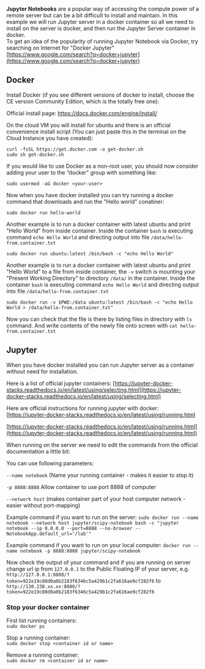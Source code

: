 **Jupyter Notebooks** are a popular way of accessing the compute power of a remote server but can be a bit difficult to install and maintain. In this example we will run Jupyter server in a docker container so all we need to install on the server is docker, and then run the Jupyter Server container in docker.<br>
To get an idea of the popularity of running Jupyter Notebook via Docker, try searching on Internet for "Docker Jupyter" [https://www.google.com/search?q=docker+jupyter](https://www.google.com/search?q=docker+jupyter)

## Docker
Install Docker (if you see different versions of docker to install, choose the CE version Community Edition, which is the totally free one):

Official install page:
https://docs.docker.com/engine/install/

On the cloud VM you will install for ubuntu and there is an official convenience install script (You can just paste this in the terminal on the Cloud Instance you have created):

    curl -fsSL https://get.docker.com -o get-docker.sh
    sudo sh get-docker.sh

If you would like to use Docker as a non-root user, you should now consider adding your user to the “docker” group with something like:
    
    sudo usermod -aG docker <your-user>

Now when you have docker installed you can try running a docker command that downloads and run the "Hello world" conatiner:

    sudo docker run hello-world
    
    
Another example is to run a docker container with latest ubuntu and print "Hello World" from inside container. Inside the container `bash` is executing command `echo Hello World` and directing output into file `/data/hello-from.container.txt`

    sudo docker run ubuntu:latest /bin/bash -c "echo Hello World"
    
Another example is to run a docker container with latest ubuntu and print "Hello World" to a file from inside container, the `-v` switch is mounting your "Present Working Directory" to directory `/data/` in the container. Inside the container `bash` is executing command `echo Hello World` and directing output into file `/data/hello-from.container.txt`

    sudo docker run -v $PWD:/data ubuntu:latest /bin/bash -c "echo Hello World > /data/hello-from.container.txt"

Now you can check that the file is there by listing files in directory with `ls` command. And write contents of the newly file onto screen with `cat hello-from.container.txt`


## Jupyter
When you have docker installed you can run Jupyter server as a container without need for installation.

Here is a list of official jupyter containers: [https://jupyter-docker-stacks.readthedocs.io/en/latest/using/selecting.html](https://jupyter-docker-stacks.readthedocs.io/en/latest/using/selecting.html)

Here are official instructions for running jupyter with docker: [https://jupyter-docker-stacks.readthedocs.io/en/latest/using/running.html

 [https://jupyter-docker-stacks.readthedocs.io/en/latest/using/running.html](https://jupyter-docker-stacks.readthedocs.io/en/latest/using/running.html)

When running on the server we need to edit the commands from the official documentation a little bit:

You can use following parameters:

`--name notebook` (Name your running container - makes it easier to stop it)

`-p 8888:8888` Allow container to use port 8888 of computer

`--network host` (makes container part of your host computer network - easier without port-mapping)


Example command if you want to run on the server: 
    `sudo docker run --name notebook --network host jupyter/scipy-notebook bash -c "jupyter notebook --ip 0.0.0.0 --port=8888 --no-browser --NotebookApp.default_url='/lab'"` 

Example command if you want to run on your local computer:
    `docker run --name notebook -p 8888:8888 jupyter/scipy-notebook`

Now check the output of your command and if you are running on server change url ip from `127.0.0.1` to the Public Floating IP of your server, e.g. `http://127.0.0.1:8888/?token=922e19c80d0a0b2183f6346c5a429b1c2fa616ae9cf282f6` to `http://130.238.xx.xx:8888/?token=922e19c80d0a0b2183f6346c5a429b1c2fa616ae9cf282f6`


### Stop your docker container

First list running containers:<br>
`sudo docker ps`

Stop a running container:<br>
`sudo docker stop <container id or name>`

Remove a running container:<br>
`sudo docker rm <container id or name>`





